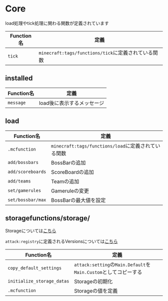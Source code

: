 # Core
load処理やtick処理に関わる関数が定義されています

|Function名|定義|
|----|----|
|`tick`|`minecraft:tags/functions/tick`に定義されている関数|

## installed
|Function名|定義|
|----|----|
|`message`|load後に表示するメッセージ|

## load
|Function名|定義|
|----|----|
|`.mcfunction`|`minecraft:tags/functions/load`に定義されている関数|
|`add/bossbars`|BossBarの追加|
|`add/scoreboards`|ScoreBoardの追加|
|`add/teams`|Teamの追加|
|`set/gamerules`|Gameruleの変更|
|`set/bossbar/max`|BossBarの最大値を設定|

## storagefunctions/storage/
Storageについては[こちら](functions/storage/About_Storages.md)

`attack:registry`に定義されるVersionsについては[こちら](functions/storage/About_Versions.md)

|Function名|定義|
|----|----|
|`copy_default_settings`|`attack:setting`の`Main.Default`を`Main.Custom`としてコピーする|
|`initialize_storage_datas`|Storageの初期化|
|`.mcfunction`|Storageの値を定義|
